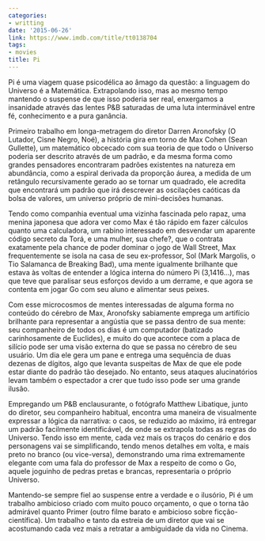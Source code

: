 ```yaml
---
categories:
- writting
date: '2015-06-26'
link: https://www.imdb.com/title/tt0138704
tags:
- movies
title: Pi
---
```


Pi é uma viagem quase psicodélica ao âmago da questão: a linguagem do Universo é a Matemática. Extrapolando isso, mas ao mesmo tempo mantendo o suspense de que isso poderia ser real, enxergamos a insanidade através das lentes P&B saturadas de uma luta interminável entre fé, conhecimento e a pura ganância.

Primeiro trabalho em longa-metragem do diretor Darren Aronofsky (O Lutador, Cisne Negro, Noé), a história gira em torno de Max Cohen (Sean Gullette), um matemático obcecado com sua teoria de que todo o Universo poderia ser descrito através de um padrão, e da mesma forma como grandes pensadores encontraram padrões existentes na natureza em abundância, como a espiral derivada da proporção áurea, a medida de um retângulo recursivamente gerado ao se tornar um quadrado, ele acredita que encontrará um padrão que irá descrever as oscilações caóticas da bolsa de valores, um universo próprio de mini-decisões humanas.

Tendo como companhia eventual uma vizinha fascinada pelo rapaz, uma menina japonesa que adora ver como Max é tão rápido em fazer cálculos quanto uma calculadora, um rabino interessado em desvendar um aparente código secreto da Torá, e uma mulher, sua chefe?, que o contrata exatamente pela chance de poder dominar o jogo de Wall Street, Max frequentemente se isola na casa de seu ex-professor, Sol (Mark Margolis, o Tio Salamanca de Breaking Bad), uma mente igualmente brilhante que estava às voltas de entender a lógica interna do número Pi (3,1416...), mas que teve que paralisar seus esforços devido a um derrame, e que agora se contenta em jogar Go com seu aluno e alimentar seus peixes.

Com esse microcosmos de mentes interessadas de alguma forma no conteúdo do cérebro de Max, Aronofsky sabiamente emprega um artifício brilhante para representar a angústia que se passa dentro de sua mente: seu companheiro de todos os dias é um computador (batizado carinhosamente de Euclides), e muito do que acontece com a placa de silício pode ser uma visão externa do que se passa no cérebro de seu usuário. Um dia ele gera um pane e entrega uma sequência de duas dezenas de dígitos, algo que levanta suspeitas de Max de que ele pode estar diante do padrão tão desejado. No entanto, seus ataques alucinatórios levam também o espectador a crer que tudo isso pode ser uma grande ilusão.

Empregando um P&B enclausurante, o fotógrafo Matthew Libatique, junto do diretor, seu companheiro habitual, encontra uma maneira de visualmente expressar a lógica da narrativa: o caos, se reduzido ao máximo, irá entregar um padrão facilmente identificável, de onde se extrapola todas as regras do Universo. Tendo isso em mente, cada vez mais os traços do cenário e dos personagens vai se simplificando, tendo menos detalhes em volta, e mais preto no branco (ou vice-versa), demonstrando uma rima extremamente elegante com uma fala do professor de Max a respeito de como o Go, aquele joguinho de pedras pretas e brancas, representaria o próprio Universo.

Mantendo-se sempre fiel ao suspense entre a verdade e o ilusório, Pi é um trabalho ambicioso criado com muito pouco orçamento, o que o torna tão admirável quanto Primer (outro filme barato e ambicioso sobre ficção-científica). Um trabalho e tanto da estreia de um diretor que vai se acostumando cada vez mais a retratar a ambiguidade da vida no Cinema.